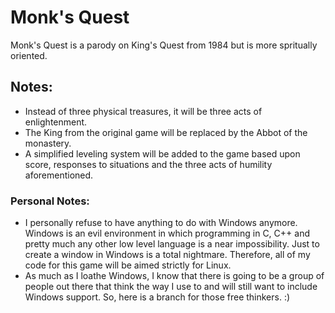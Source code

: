 # Monk's Quest
Monk's Quest is a parody on King's Quest from 1984 but is more spritually oriented.


## Notes:
- Instead of three physical treasures, it will be three acts of enlightenment.
- The King from the original game will be replaced by the Abbot of the monastery.
- A simplified leveling system will be added to the game based upon score, responses to situations and the three acts of humility aforementioned.

### Personal Notes:
- I personally refuse to have anything to do with Windows anymore. Windows is an evil environment in which programming in C, C++ and pretty much any other low level language is a near impossibility. Just to create a window in Windows is a total nightmare. Therefore, all of my code for this game will be aimed strictly for Linux.
- As much as I loathe Windows, I know that there is going to be a group of people out there that think the way I use to and will still want to include Windows support. So, here is a branch for those free thinkers. :)

